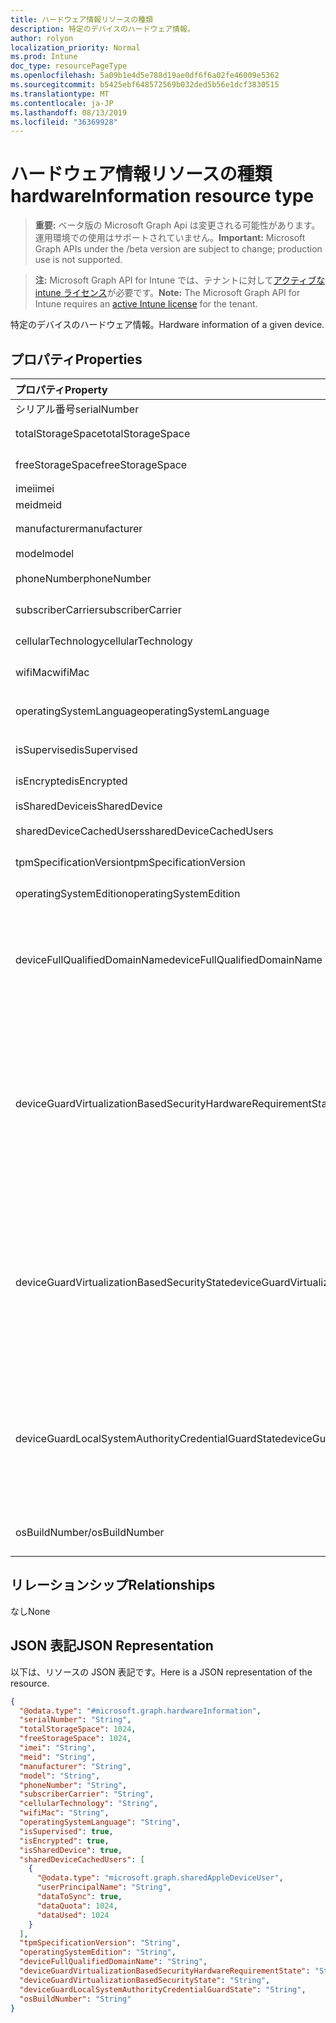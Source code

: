 ```yaml
---
title: ハードウェア情報リソースの種類
description: 特定のデバイスのハードウェア情報。
author: rolyon
localization_priority: Normal
ms.prod: Intune
doc_type: resourcePageType
ms.openlocfilehash: 5a09b1e4d5e788d19ae0df6f6a02fe46009e5362
ms.sourcegitcommit: b5425ebf648572569b032ded5b56e1dcf3830515
ms.translationtype: MT
ms.contentlocale: ja-JP
ms.lasthandoff: 08/13/2019
ms.locfileid: "36369928"
---
```

# <a name="hardwareinformation-resource-type"></a><span data-ttu-id="e9e45-103">ハードウェア情報リソースの種類</span><span class="sxs-lookup"><span data-stu-id="e9e45-103">hardwareInformation resource type</span></span>

> <span data-ttu-id="e9e45-104">**重要:** ベータ版の Microsoft Graph Api は変更される可能性があります。運用環境での使用はサポートされていません。</span><span class="sxs-lookup"><span data-stu-id="e9e45-104">**Important:** Microsoft Graph APIs under the /beta version are subject to change; production use is not supported.</span></span>

> <span data-ttu-id="e9e45-105">**注:** Microsoft Graph API for Intune では、テナントに対して[アクティブな intune ライセンス](https://go.microsoft.com/fwlink/?linkid=839381)が必要です。</span><span class="sxs-lookup"><span data-stu-id="e9e45-105">**Note:** The Microsoft Graph API for Intune requires an [active Intune license](https://go.microsoft.com/fwlink/?linkid=839381) for the tenant.</span></span>

<span data-ttu-id="e9e45-106">特定のデバイスのハードウェア情報。</span><span class="sxs-lookup"><span data-stu-id="e9e45-106">Hardware information of a given device.</span></span>

## <a name="properties"></a><span data-ttu-id="e9e45-107">プロパティ</span><span class="sxs-lookup"><span data-stu-id="e9e45-107">Properties</span></span>
|<span data-ttu-id="e9e45-108">プロパティ</span><span class="sxs-lookup"><span data-stu-id="e9e45-108">Property</span></span>|<span data-ttu-id="e9e45-109">型</span><span class="sxs-lookup"><span data-stu-id="e9e45-109">Type</span></span>|<span data-ttu-id="e9e45-110">説明</span><span class="sxs-lookup"><span data-stu-id="e9e45-110">Description</span></span>|
|:---|:---|:---|
|<span data-ttu-id="e9e45-111">シリアル番号</span><span class="sxs-lookup"><span data-stu-id="e9e45-111">serialNumber</span></span>|<span data-ttu-id="e9e45-112">String</span><span class="sxs-lookup"><span data-stu-id="e9e45-112">String</span></span>|<span data-ttu-id="e9e45-113">シリアル番号です。</span><span class="sxs-lookup"><span data-stu-id="e9e45-113">Serial number.</span></span>|
|<span data-ttu-id="e9e45-114">totalStorageSpace</span><span class="sxs-lookup"><span data-stu-id="e9e45-114">totalStorageSpace</span></span>|<span data-ttu-id="e9e45-115">Int64</span><span class="sxs-lookup"><span data-stu-id="e9e45-115">Int64</span></span>|<span data-ttu-id="e9e45-116">デバイスの記憶領域の合計。</span><span class="sxs-lookup"><span data-stu-id="e9e45-116">Total storage space of the device.</span></span>|
|<span data-ttu-id="e9e45-117">freeStorageSpace</span><span class="sxs-lookup"><span data-stu-id="e9e45-117">freeStorageSpace</span></span>|<span data-ttu-id="e9e45-118">Int64</span><span class="sxs-lookup"><span data-stu-id="e9e45-118">Int64</span></span>|<span data-ttu-id="e9e45-119">デバイスの記憶域スペースを解放します。</span><span class="sxs-lookup"><span data-stu-id="e9e45-119">Free storage space of the device.</span></span>|
|<span data-ttu-id="e9e45-120">imei</span><span class="sxs-lookup"><span data-stu-id="e9e45-120">imei</span></span>|<span data-ttu-id="e9e45-121">String</span><span class="sxs-lookup"><span data-stu-id="e9e45-121">String</span></span>|<span data-ttu-id="e9e45-122">IMEI</span><span class="sxs-lookup"><span data-stu-id="e9e45-122">IMEI</span></span>|
|<span data-ttu-id="e9e45-123">meid</span><span class="sxs-lookup"><span data-stu-id="e9e45-123">meid</span></span>|<span data-ttu-id="e9e45-124">String</span><span class="sxs-lookup"><span data-stu-id="e9e45-124">String</span></span>|<span data-ttu-id="e9e45-125">MEID</span><span class="sxs-lookup"><span data-stu-id="e9e45-125">MEID</span></span>|
|<span data-ttu-id="e9e45-126">manufacturer</span><span class="sxs-lookup"><span data-stu-id="e9e45-126">manufacturer</span></span>|<span data-ttu-id="e9e45-127">String</span><span class="sxs-lookup"><span data-stu-id="e9e45-127">String</span></span>|<span data-ttu-id="e9e45-128">デバイスのメーカー</span><span class="sxs-lookup"><span data-stu-id="e9e45-128">Manufacturer of the device</span></span>|
|<span data-ttu-id="e9e45-129">model</span><span class="sxs-lookup"><span data-stu-id="e9e45-129">model</span></span>|<span data-ttu-id="e9e45-130">String</span><span class="sxs-lookup"><span data-stu-id="e9e45-130">String</span></span>|<span data-ttu-id="e9e45-131">デバイスのモデル</span><span class="sxs-lookup"><span data-stu-id="e9e45-131">Model of the device</span></span>|
|<span data-ttu-id="e9e45-132">phoneNumber</span><span class="sxs-lookup"><span data-stu-id="e9e45-132">phoneNumber</span></span>|<span data-ttu-id="e9e45-133">String</span><span class="sxs-lookup"><span data-stu-id="e9e45-133">String</span></span>|<span data-ttu-id="e9e45-134">デバイスの電話番号</span><span class="sxs-lookup"><span data-stu-id="e9e45-134">Phone number of the device</span></span>|
|<span data-ttu-id="e9e45-135">subscriberCarrier</span><span class="sxs-lookup"><span data-stu-id="e9e45-135">subscriberCarrier</span></span>|<span data-ttu-id="e9e45-136">String</span><span class="sxs-lookup"><span data-stu-id="e9e45-136">String</span></span>|<span data-ttu-id="e9e45-137">デバイスのサブスクライバーキャリア</span><span class="sxs-lookup"><span data-stu-id="e9e45-137">Subscriber carrier of the device</span></span>|
|<span data-ttu-id="e9e45-138">cellularTechnology</span><span class="sxs-lookup"><span data-stu-id="e9e45-138">cellularTechnology</span></span>|<span data-ttu-id="e9e45-139">String</span><span class="sxs-lookup"><span data-stu-id="e9e45-139">String</span></span>|<span data-ttu-id="e9e45-140">デバイスの携帯電話テクノロジ</span><span class="sxs-lookup"><span data-stu-id="e9e45-140">Cellular technology of the device</span></span>|
|<span data-ttu-id="e9e45-141">wifiMac</span><span class="sxs-lookup"><span data-stu-id="e9e45-141">wifiMac</span></span>|<span data-ttu-id="e9e45-142">String</span><span class="sxs-lookup"><span data-stu-id="e9e45-142">String</span></span>|<span data-ttu-id="e9e45-143">デバイスの WiFi MAC アドレス</span><span class="sxs-lookup"><span data-stu-id="e9e45-143">WiFi MAC address of the device</span></span>|
|<span data-ttu-id="e9e45-144">operatingSystemLanguage</span><span class="sxs-lookup"><span data-stu-id="e9e45-144">operatingSystemLanguage</span></span>|<span data-ttu-id="e9e45-145">String</span><span class="sxs-lookup"><span data-stu-id="e9e45-145">String</span></span>|<span data-ttu-id="e9e45-146">デバイスのオペレーティングシステムの言語</span><span class="sxs-lookup"><span data-stu-id="e9e45-146">Operating system language of the device</span></span>|
|<span data-ttu-id="e9e45-147">isSupervised</span><span class="sxs-lookup"><span data-stu-id="e9e45-147">isSupervised</span></span>|<span data-ttu-id="e9e45-148">Boolean</span><span class="sxs-lookup"><span data-stu-id="e9e45-148">Boolean</span></span>|<span data-ttu-id="e9e45-149">デバイスの監視モード</span><span class="sxs-lookup"><span data-stu-id="e9e45-149">Supervised mode of the device</span></span>|
|<span data-ttu-id="e9e45-150">isEncrypted</span><span class="sxs-lookup"><span data-stu-id="e9e45-150">isEncrypted</span></span>|<span data-ttu-id="e9e45-151">Boolean</span><span class="sxs-lookup"><span data-stu-id="e9e45-151">Boolean</span></span>|<span data-ttu-id="e9e45-152">デバイスの暗号化の状態</span><span class="sxs-lookup"><span data-stu-id="e9e45-152">Encryption status of the device</span></span>|
|<span data-ttu-id="e9e45-153">isSharedDevice</span><span class="sxs-lookup"><span data-stu-id="e9e45-153">isSharedDevice</span></span>|<span data-ttu-id="e9e45-154">Boolean</span><span class="sxs-lookup"><span data-stu-id="e9e45-154">Boolean</span></span>|<span data-ttu-id="e9e45-155">共有 iPad</span><span class="sxs-lookup"><span data-stu-id="e9e45-155">Shared iPad</span></span>|
|<span data-ttu-id="e9e45-156">sharedDeviceCachedUsers</span><span class="sxs-lookup"><span data-stu-id="e9e45-156">sharedDeviceCachedUsers</span></span>|<span data-ttu-id="e9e45-157">[sharedAppleDeviceUser](../resources/intune-devices-sharedappledeviceuser.md)コレクション</span><span class="sxs-lookup"><span data-stu-id="e9e45-157">[sharedAppleDeviceUser](../resources/intune-devices-sharedappledeviceuser.md) collection</span></span>|<span data-ttu-id="e9e45-158">共有 Apple デバイス上のすべてのユーザー</span><span class="sxs-lookup"><span data-stu-id="e9e45-158">All users on the shared Apple device</span></span>|
|<span data-ttu-id="e9e45-159">tpmSpecificationVersion</span><span class="sxs-lookup"><span data-stu-id="e9e45-159">tpmSpecificationVersion</span></span>|<span data-ttu-id="e9e45-160">String</span><span class="sxs-lookup"><span data-stu-id="e9e45-160">String</span></span>|<span data-ttu-id="e9e45-161">仕様バージョンを指定する文字列。</span><span class="sxs-lookup"><span data-stu-id="e9e45-161">String that specifies the specification version.</span></span>|
|<span data-ttu-id="e9e45-162">operatingSystemEdition</span><span class="sxs-lookup"><span data-stu-id="e9e45-162">operatingSystemEdition</span></span>|<span data-ttu-id="e9e45-163">String</span><span class="sxs-lookup"><span data-stu-id="e9e45-163">String</span></span>|<span data-ttu-id="e9e45-164">OS のエディションを指定する文字列。</span><span class="sxs-lookup"><span data-stu-id="e9e45-164">String that specifies the OS edition.</span></span>|
|<span data-ttu-id="e9e45-165">deviceFullQualifiedDomainName</span><span class="sxs-lookup"><span data-stu-id="e9e45-165">deviceFullQualifiedDomainName</span></span>|<span data-ttu-id="e9e45-166">String</span><span class="sxs-lookup"><span data-stu-id="e9e45-166">String</span></span>|<span data-ttu-id="e9e45-167">デバイスの完全修飾ドメイン名を返します (存在する場合)。</span><span class="sxs-lookup"><span data-stu-id="e9e45-167">Returns the fully qualified domain name of the device (if any).</span></span> <span data-ttu-id="e9e45-168">デバイスがドメインに参加していない場合は、空の文字列が返されます。</span><span class="sxs-lookup"><span data-stu-id="e9e45-168">If the device is not domain-joined, it returns an empty string.</span></span> |
|<span data-ttu-id="e9e45-169">deviceGuardVirtualizationBasedSecurityHardwareRequirementState</span><span class="sxs-lookup"><span data-stu-id="e9e45-169">deviceGuardVirtualizationBasedSecurityHardwareRequirementState</span></span>|[<span data-ttu-id="e9e45-170">deviceGuardVirtualizationBasedSecurityHardwareRequirementState</span><span class="sxs-lookup"><span data-stu-id="e9e45-170">deviceGuardVirtualizationBasedSecurityHardwareRequirementState</span></span>](../resources/intune-devices-deviceguardvirtualizationbasedsecurityhardwarerequirementstate.md)|<span data-ttu-id="e9e45-171">仮想化ベースのセキュリティハードウェア要件の状態。</span><span class="sxs-lookup"><span data-stu-id="e9e45-171">Virtualization-based security hardware requirement status.</span></span> <span data-ttu-id="e9e45-172">可能な値は、`meetHardwareRequirements`、`secureBootRequired`、`dmaProtectionRequired`、`hyperVNotSupportedForGuestVM`、`hyperVNotAvailable` です。</span><span class="sxs-lookup"><span data-stu-id="e9e45-172">Possible values are: `meetHardwareRequirements`, `secureBootRequired`, `dmaProtectionRequired`, `hyperVNotSupportedForGuestVM`, `hyperVNotAvailable`.</span></span>|
|<span data-ttu-id="e9e45-173">deviceGuardVirtualizationBasedSecurityState</span><span class="sxs-lookup"><span data-stu-id="e9e45-173">deviceGuardVirtualizationBasedSecurityState</span></span>|[<span data-ttu-id="e9e45-174">deviceGuardVirtualizationBasedSecurityState</span><span class="sxs-lookup"><span data-stu-id="e9e45-174">deviceGuardVirtualizationBasedSecurityState</span></span>](../resources/intune-devices-deviceguardvirtualizationbasedsecuritystate.md)|<span data-ttu-id="e9e45-175">仮想化ベースのセキュリティの状態。</span><span class="sxs-lookup"><span data-stu-id="e9e45-175">Virtualization-based security status.</span></span> <span data-ttu-id="e9e45-176">.</span><span class="sxs-lookup"><span data-stu-id="e9e45-176"></span></span> <span data-ttu-id="e9e45-177">可能な値は、`running`、`rebootRequired`、`require64BitArchitecture`、`notLicensed`、`notConfigured`、`doesNotMeetHardwareRequirements`、`other` です。</span><span class="sxs-lookup"><span data-stu-id="e9e45-177">Possible values are: `running`, `rebootRequired`, `require64BitArchitecture`, `notLicensed`, `notConfigured`, `doesNotMeetHardwareRequirements`, `other`.</span></span>|
|<span data-ttu-id="e9e45-178">deviceGuardLocalSystemAuthorityCredentialGuardState</span><span class="sxs-lookup"><span data-stu-id="e9e45-178">deviceGuardLocalSystemAuthorityCredentialGuardState</span></span>|[<span data-ttu-id="e9e45-179">deviceGuardLocalSystemAuthorityCredentialGuardState</span><span class="sxs-lookup"><span data-stu-id="e9e45-179">deviceGuardLocalSystemAuthorityCredentialGuardState</span></span>](../resources/intune-devices-deviceguardlocalsystemauthoritycredentialguardstate.md)|<span data-ttu-id="e9e45-180">ローカルシステム権限 (LSA) credential guard の状態。</span><span class="sxs-lookup"><span data-stu-id="e9e45-180">Local System Authority (LSA) credential guard status.</span></span> <span data-ttu-id="e9e45-181">.</span><span class="sxs-lookup"><span data-stu-id="e9e45-181"></span></span> <span data-ttu-id="e9e45-182">可能な値は、`running`、`rebootRequired`、`notLicensed`、`notConfigured`、`virtualizationBasedSecurityNotRunning` です。</span><span class="sxs-lookup"><span data-stu-id="e9e45-182">Possible values are: `running`, `rebootRequired`, `notLicensed`, `notConfigured`, `virtualizationBasedSecurityNotRunning`.</span></span>|
|<span data-ttu-id="e9e45-183">osBuildNumber/</span><span class="sxs-lookup"><span data-stu-id="e9e45-183">osBuildNumber</span></span>|<span data-ttu-id="e9e45-184">String</span><span class="sxs-lookup"><span data-stu-id="e9e45-184">String</span></span>|<span data-ttu-id="e9e45-185">Android デバイスでのオペレーティングシステムのビルド番号</span><span class="sxs-lookup"><span data-stu-id="e9e45-185">Operating System Build Number on Android device</span></span>|

## <a name="relationships"></a><span data-ttu-id="e9e45-186">リレーションシップ</span><span class="sxs-lookup"><span data-stu-id="e9e45-186">Relationships</span></span>
<span data-ttu-id="e9e45-187">なし</span><span class="sxs-lookup"><span data-stu-id="e9e45-187">None</span></span>

## <a name="json-representation"></a><span data-ttu-id="e9e45-188">JSON 表記</span><span class="sxs-lookup"><span data-stu-id="e9e45-188">JSON Representation</span></span>
<span data-ttu-id="e9e45-189">以下は、リソースの JSON 表記です。</span><span class="sxs-lookup"><span data-stu-id="e9e45-189">Here is a JSON representation of the resource.</span></span>
<!-- {
  "blockType": "resource",
  "@odata.type": "microsoft.graph.hardwareInformation"
}
-->
``` json
{
  "@odata.type": "#microsoft.graph.hardwareInformation",
  "serialNumber": "String",
  "totalStorageSpace": 1024,
  "freeStorageSpace": 1024,
  "imei": "String",
  "meid": "String",
  "manufacturer": "String",
  "model": "String",
  "phoneNumber": "String",
  "subscriberCarrier": "String",
  "cellularTechnology": "String",
  "wifiMac": "String",
  "operatingSystemLanguage": "String",
  "isSupervised": true,
  "isEncrypted": true,
  "isSharedDevice": true,
  "sharedDeviceCachedUsers": [
    {
      "@odata.type": "microsoft.graph.sharedAppleDeviceUser",
      "userPrincipalName": "String",
      "dataToSync": true,
      "dataQuota": 1024,
      "dataUsed": 1024
    }
  ],
  "tpmSpecificationVersion": "String",
  "operatingSystemEdition": "String",
  "deviceFullQualifiedDomainName": "String",
  "deviceGuardVirtualizationBasedSecurityHardwareRequirementState": "String",
  "deviceGuardVirtualizationBasedSecurityState": "String",
  "deviceGuardLocalSystemAuthorityCredentialGuardState": "String",
  "osBuildNumber": "String"
}
```



